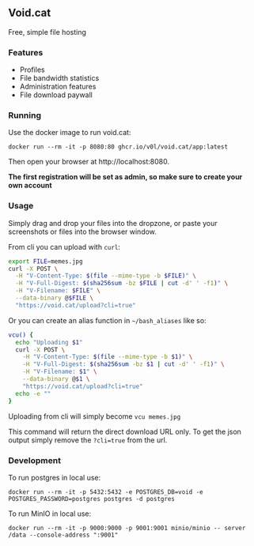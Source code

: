## Void.cat
Free, simple file hosting

### Features
- Profiles
- File bandwidth statistics
- Administration features
- File download paywall

### Running

Use the docker image to run void.cat:

`docker run --rm -it -p 8080:80 ghcr.io/v0l/void.cat/app:latest`

Then open your browser at http://localhost:8080.

**The first registration will be set as admin, 
so make sure to create your own account**

### Usage

Simply drag and drop your files into the dropzone, 
or paste your screenshots or files into the browser window.

From cli you can upload with `curl`:
```bash
export FILE=memes.jpg
curl -X POST \
  -H "V-Content-Type: $(file --mime-type -b $FILE)" \
  -H "V-Full-Digest: $(sha256sum -bz $FILE | cut -d' ' -f1)" \
  -H "V-Filename: $FILE" \
  --data-binary @$FILE \
  "https://void.cat/upload?cli=true"
```

Or you can create an alias function in `~/bash_aliases` like so: 
```bash
vcu() {
  echo "Uploading $1"
  curl -X POST \
    -H "V-Content-Type: $(file --mime-type -b $1)" \
    -H "V-Full-Digest: $(sha256sum -bz $1 | cut -d' ' -f1)" \
    -H "V-Filename: $1" \
    --data-binary @$1 \
    "https://void.cat/upload?cli=true"
  echo -e ""
}
```

Uploading from cli will simply become `vcu memes.jpg`

This command will return the direct download URL only. 
To get the json output simply remove the `?cli=true` from the url.

### Development
To run postgres in local use:
```
docker run --rm -it -p 5432:5432 -e POSTGRES_DB=void -e POSTGRES_PASSWORD=postgres postgres -d postgres
```

To run MinIO in local use:
```
docker run --rm -it -p 9000:9000 -p 9001:9001 minio/minio -- server /data --console-address ":9001"
```
